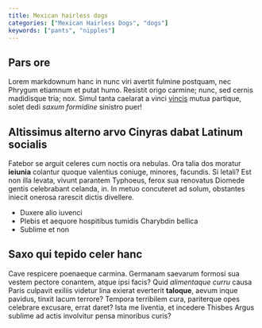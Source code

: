 ```yaml
---
title: Mexican hairless dogs
categories: ["Mexican Hairless Dogs", "dogs"]
keywords: ["pants", "nipples"]
---
```


## Pars ore

Lorem markdownum hanc in nunc viri avertit fulmine postquam, nec Phrygum
etiamnum et putat humo. Resistit origo carmine; nunc, sed cernis madidisque
tria; nox. Simul tanta caelarat a vinci
[vincis](http://minosmens.org/undae-ceycis.html) mutua partique, solet dedi
*saxum formidine* sinistro puer!

## Altissimus alterno arvo Cinyras dabat Latinum socialis

Fatebor se arguit celeres cum noctis ora nebulas. Ora talia dos moratur
**ieiunia** colantur quoque valentius coniuge, minores, facundis. Si letali? Est
non illa levata, vivunt parantem Typhoeus, ferox sua renovatus Diomede gentis
celebrabant celanda, in. In metuo concuteret ad solum, obstantes iniecit onerosa
rarescit dictis divellere.

- Duxere alio iuvenci
- Plebis et aequore hospitibus tumidis Charybdin bellica
- Sublime et non

## Saxo qui tepido celer hanc

Cave respicere poenaeque carmina. Germanam saevarum formosi sua vestem pectore
conantem, atque ipsi facis? Quid *alimentaque curru* causa Paris culpavit
exiliis videtur lina exierat everterit **taloque**, aevum inque pavidus, tinxit
lacum terrore? Tempora terribilem cura, pariterque opes celebrare excusare,
errat daret? Ista me liventia, et incedere Thisbes Argus sublime ad actis
involvitur pensa minoribus curis?